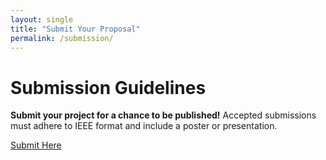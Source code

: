 ```yaml
---
layout: single
title: "Submit Your Proposal"
permalink: /submission/
---
```


# Submission Guidelines

**Submit your project for a chance to be published!** Accepted submissions must adhere to IEEE format and include a poster or presentation.

[Submit Here](YOUR_GOOGLE_FORM_LINK)

